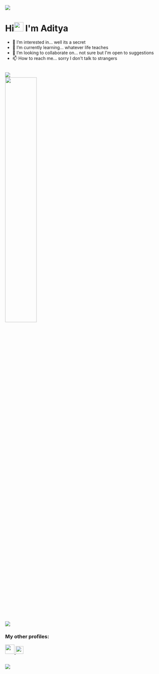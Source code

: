 <div>
  <img width="auto" height="auto" src="https://img1.hotstarext.com/image/upload/w_200,h_200,c_fill/feature/profile/5.png" height="175px" />
  <h1>Hi<img src="https://media.tenor.com/Wx9IEmZZXSoAAAAi/hi.gif" width="30px" height="30px"> I'm Aditya</h1>
</div>

<b></b>
- 👀 I’m interested in... well its a secret
- 🌱 I’m currently learning... whatever life teaches
- 💞️ I’m looking to collaborate on... not sure but I'm open to suggestions
- 📫 How to reach me... sorry I don't talk to strangers

<br/>

<div><img src="https://github-readme-stats.vercel.app/api?username=imAdityaSatya&theme=react&hide_border=true">  
</div>  

<div>
<img width="45%" src="https://github-readme-stats.vercel.app/api/top-langs/?username=imAdityaSatya&layout=compact&langs_count=8&theme=react&hide_border=false">
</div>

<div>
<img src="http://github-readme-streak-stats.herokuapp.com?user=imAdityaSatya &theme=react &hide_border=true">
</div>
  
### My other profiles:
<div>
<a href="https://www.linkedin.com/in/aditya-satya-55174b1a5/"><img src="https://blog-assets.hootsuite.com/wp-content/uploads/2018/09/In-2C-54px-R.png" width="px" height="30px">
</a>  
<a href="https://auth.geeksforgeeks.org/user/adityasatya09/"><img src="https://media.geeksforgeeks.org/wp-content/uploads/20200716222246/Path-219.png" width="px" height="25px">
</a>
</div>

##
![](https://komarev.com/ghpvc/?username=imAdityaSatya&color=blue)

<!---
imAdityaSatya/imAdityaSatya is a ✨ special ✨ repository because its `README.md` (this file) appears on your GitHub profile.
You can click the Preview link to take a look at your changes.
--->
